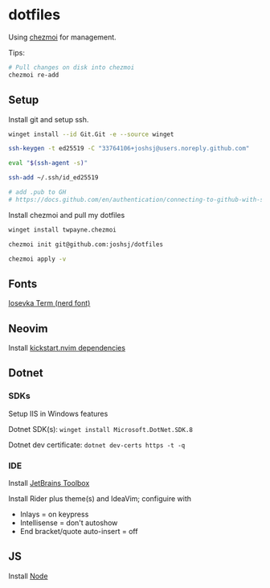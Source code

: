 # dotfiles

Using [chezmoi](https://www.chezmoi.io) for management.

Tips:

```sh
# Pull changes on disk into chezmoi
chezmoi re-add
```

## Setup

Install git and setup ssh.

```sh
winget install --id Git.Git -e --source winget

ssh-keygen -t ed25519 -C "33764106+joshsj@users.noreply.github.com"

eval "$(ssh-agent -s)"

ssh-add ~/.ssh/id_ed25519

# add .pub to GH
# https://docs.github.com/en/authentication/connecting-to-github-with-ssh/generating-a-new-ssh-key-and-adding-it-to-the-ssh-agent#generating-a-new-ssh-key
```

Install chezmoi and pull my dotfiles

```sh
winget install twpayne.chezmoi

chezmoi init git@github.com:joshsj/dotfiles

chezmoi apply -v
```

## Fonts

[Iosevka Term (nerd font)](https://www.nerdfonts.com/font-downloads)

## Neovim

Install [kickstart.nvim dependencies](https://github.com/nvim-lua/kickstart.nvim?tab=readme-ov-file#install-external-dependencies)

## Dotnet

### SDKs

Setup IIS in Windows features

Dotnet SDK(s): `winget install Microsoft.DotNet.SDK.8`

Dotnet dev certificate: `dotnet dev-certs https -t -q`

### IDE

Install [JetBrains Toolbox](https://www.jetbrains.com/toolbox-app)

Install Rider plus theme(s) and IdeaVim; configuire with 

- Inlays = on keypress
- Intellisense = don't autoshow
- End bracket/quote auto-insert = off

## JS

Install [Node](https://nodejs.org/en/download)

